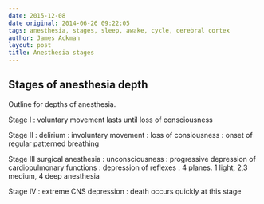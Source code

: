 ```yaml
---
date: 2015-12-08  
date original: 2014-06-26 09:22:05  
tags: anesthesia, stages, sleep, awake, cycle, cerebral cortex
author: James Ackman
layout: post
title: Anesthesia stages
---
```


## Stages of anesthesia depth

Outline for depths of anesthesia. 

Stage I
: voluntary movement lasts until loss of consciousness

Stage II
: delirium
: involuntary movement
: loss of consiousness
: onset of regular patterned breathing

Stage III surgical anesthesia
: unconsciousness
: progressive depression of cardiopulmonary functions
: depression of reflexes
: 4 planes. 1 light, 2,3 medium, 4 deep anesthesia

Stage IV
: extreme CNS depression
: death occurs quickly at this stage

